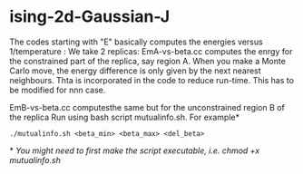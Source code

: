 ising-2d-Gaussian-J
===================
The codes starting with "E"  basically computes the energies versus 1/temperature : We take 2 replicas: EmA-vs-beta.cc computes the enrgy for the constrained part of the replica, say region A. When you make a Monte Carlo move, the energy difference is only given by the next nearest neighbours. Thta is incorporated in the code to reduce run-time. This has to be modified for nnn case.


EmB-vs-beta.cc computesthe same but for the unconstrained region B of the replica
Run using bash script mutualinfo.sh. For example\*

`./mutualinfo.sh <beta_min> <beta_max> <del_beta> `

\* *You might need to first make the script executable, i.e. chmod +x mutualinfo.sh*

